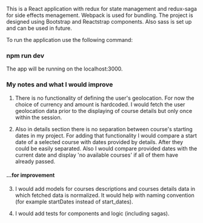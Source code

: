 This is a React application with redux for state management and redux-saga for side effects menagement. Webpack is used for bundling. The project is designed using Bootstrap and Reactstrap components. Also sass is set up and can be used in future.

To run the application use the following command:

### npm run dev

The app will be running on the localhost:3000. 

### My notes and what I would improve

1. There is no functionality of defining the user's geolocation. For now the choice of currency and amount is hardcoded. I would fetch the user geolocation data prior to the displaying of course details but only once within the session.

2. Also in details section there is no separation between course's starting dates in my project. For adding that functionality I would compare a start date of a selected course with dates provided by details. After they could be easily separated. Also I would compare provided dates with the current date and display 'no available courses' if all of them have already passed.

#### ...for improvement

3. I would add models for courses descriptions and courses details data in which fetched data is normalized. It would help with naming convention (for example startDates instead of start_dates).

4. I would add tests for components and logic (including sagas).
